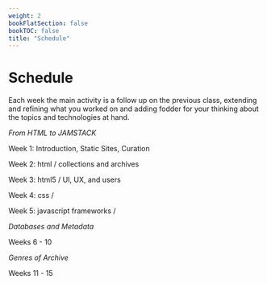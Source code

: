 ```yaml
---
weight: 2
bookFlatSection: false
bookTOC: false
title: "Schedule"
---
```


# Schedule

Each week the main activity is a follow up on the previous class, extending and refining what you worked on and adding fodder for your thinking about the topics and technologies at hand.

*From HTML to JAMSTACK*

Week 1: Introduction, Static Sites, Curation

Week 2: html / collections and archives

Week 3: html5 / UI, UX, and users

Week 4: css / 

Week 5: javascript frameworks / 

*Databases and Metadata*

Weeks 6 - 10

*Genres of Archive*

Weeks 11 - 15
